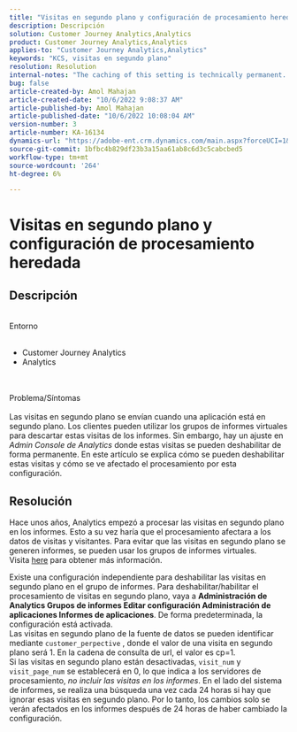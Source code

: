 ```yaml
---
title: "Visitas en segundo plano y configuración de procesamiento heredada"
description: Descripción
solution: Customer Journey Analytics,Analytics
product: Customer Journey Analytics,Analytics
applies-to: "Customer Journey Analytics,Analytics"
keywords: "KCS, visitas en segundo plano"
resolution: Resolution
internal-notes: "The caching of this setting is technically permanent. However, since we restart those services daily, we are practically manually busting that cache once very 24 hours. The setting caching behavior isn't really documented and is more just of an implementation detail. Therefore, be careful when sharing the information with customers."
bug: false
article-created-by: Amol Mahajan
article-created-date: "10/6/2022 9:08:37 AM"
article-published-by: Amol Mahajan
article-published-date: "10/6/2022 10:08:04 AM"
version-number: 3
article-number: KA-16134
dynamics-url: "https://adobe-ent.crm.dynamics.com/main.aspx?forceUCI=1&pagetype=entityrecord&etn=knowledgearticle&id=6f7b9e73-5645-ed11-bba2-000d3a34e6e5"
source-git-commit: 1bfbc4b829df23b3a15aa61ab8c6d3c5cabcbed5
workflow-type: tm+mt
source-wordcount: '264'
ht-degree: 6%

---
```


# Visitas en segundo plano y configuración de procesamiento heredada

## Descripción

<br>Entorno<br><br>
- Customer Journey Analytics
- Analytics

<br><br>Problema/Síntomas<br><br>
Las visitas en segundo plano se envían cuando una aplicación está en segundo plano. Los clientes pueden utilizar los grupos de informes virtuales para descartar estas visitas de los informes. Sin embargo, hay un ajuste en *Admin Console de Analytics* donde estas visitas se pueden deshabilitar de forma permanente. En este artículo se explica cómo se pueden deshabilitar estas visitas y cómo se ve afectado el procesamiento por esta configuración.


## Resolución


Hace unos años, Analytics empezó a procesar las visitas en segundo plano en los informes. Esto a su vez haría que el procesamiento afectara a los datos de visitas y visitantes. Para evitar que las visitas en segundo plano se generen informes, se pueden usar los grupos de informes virtuales. Visita [here](https://docs.adobe.com/content/help/es-ES/analytics/components/virtual-report-suites/vrs-components.html) para obtener más información.

Existe una configuración independiente para deshabilitar las visitas en segundo plano en el grupo de informes. Para deshabilitar/habilitar el procesamiento de visitas en segundo plano, vaya a <b>Administración de Analytics Grupos de informes Editar configuración Administración de aplicaciones Informes de aplicaciones</b>. De forma predeterminada, la configuración está activada.
<br>Las visitas en segundo plano de la fuente de datos se pueden identificar mediante `customer_perpective` , donde el valor de una visita en segundo plano será 1. En la cadena de consulta de url, el valor es cp=1.<br>
Si las visitas en segundo plano están desactivadas, `visit_num` y `visit_page_num` se establecerá en 0, lo que indica a los servidores de procesamiento, *no incluir las visitas en los informes*. En el lado del sistema de informes, se realiza una búsqueda una vez cada 24 horas si hay que ignorar esas visitas en segundo plano. Por lo tanto, los cambios solo se verán afectados en los informes después de 24 horas de haber cambiado la configuración.


